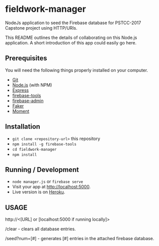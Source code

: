 # fieldwork-manager

NodeJs application to seed the Firebase database for PSTCC-2017 Capstone project
using HTTP/URIs.

This README outlines the details of collaborating on this Node.js application.
A short introduction of this app could easily go here.

## Prerequisites

You will need the following things properly installed on your computer.

* [Git](https://git-scm.com/)
* [Node.js](https://nodejs.org/) (with NPM)
* [Express](http://expressjs.com/)
* [firebase-tools](https://www.npmjs.com/package/firebase-tools)
* [firebase-admin](https://www.npmjs.com/package/firebase-admin/)
* [Faker](https://www.npmjs.com/package/Faker)
* [Moment](https://momentjs.com/)

## Installation

* `git clone <repository-url>` this repository
* `npm install -g firebase-tools`
* `cd fieldwork-manager`
* `npm install`

## Running / Development

* `node manager.js` or `firebase serve`
* Visit your app at [http://localhost:5000](http://localhost:5000).
* Live version is on [Heroku](http://fieldwork-manager.heroku.com/).

## USAGE

http://<[URL] or [localhost:5000 if running locally]>

  /clear - clears all database entries.

  /seed?num=[#] - generates [#] entries in the attached firebase database.
